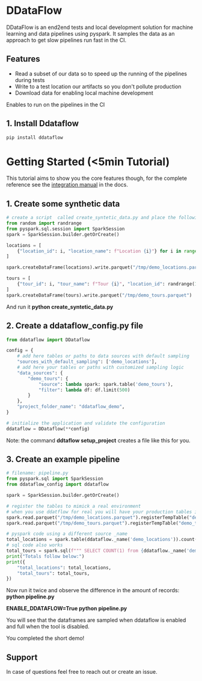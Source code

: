 # DDataFlow

DDataFlow is an end2end tests and local development solution for machine learning and data pipelines using pyspark.
It samples the data as an approach to get slow pipelines run fast in the CI.

## Features

- Read a subset of our data so to speed up the running of the pipelines during tests
- Write to a test location our artifacts  so you don't pollute production
- Download data for enabling local machine development

Enables to run on the pipelines in the CI

## 1. Install Ddataflow

```sh
pip install ddataflow
```

# Getting Started (<5min Tutorial)

This tutorial aims to show you the core features though, for the complete reference see the [integration manual](docs/integrator_manual.md) in the docs.

## 1. Create some synthetic data

```py
# create a script  called create_syntetic_data.py and place the following code in it
from random import randrange
from pyspark.sql.session import SparkSession
spark = SparkSession.builder.getOrCreate()

locations = [
    {"location_id": i, "location_name": f"Location {i}"} for i in range(2000)
]

spark.createDataFrame(locations).write.parquet("/tmp/demo_locations.parquet")

tours = [
    {"tour_id": i, "tour_name": f"Tour {i}", "location_id": randrange(1000)} for i in range(50000)
]
spark.createDataFrame(tours).write.parquet("/tmp/demo_tours.parquet")
```

And run it **python create_syntetic_data.py**

## 2. Create a ddataflow_config.py file

```py
from ddataflow import DDataflow

config = {
    # add here tables or paths to data sources with default sampling
    "sources_with_default_sampling": ['demo_locations'],
    # add here your tables or paths with customized sampling logic
    "data_sources": {
        "demo_tours": {
            "source": lambda spark: spark.table('demo_tours'),
            "filter": lambda df: df.limit(500)
        }
    },
    "project_folder_name": "ddataflow_demo",
}

# initialize the application and validate the configuration
ddataflow = DDataflow(**config)
```

Note: the command **ddtaflow setup_project** creates a file like this for you.

## 3. Create an example pipeline

```py
# filename: pipeline.py
from pyspark.sql import SparkSession
from ddataflow_config import ddataflow

spark = SparkSession.builder.getOrCreate()

# register the tables to mimick a real environment 
# when you use ddatflow for real you will have your production tables in place already
spark.read.parquet("/tmp/demo_locations.parquet").registerTempTable("demo_locations")
spark.read.parquet("/tmp/demo_tours.parquet").registerTempTable("demo_tours")

# pyspark code using a different source _name
total_locations = spark.table(ddataflow._name('demo_locations')).count()
# sql code also works
total_tours = spark.sql(f""" SELECT COUNT(1) from {ddataflow._name('demo_tours')}""").collect()[0]['count(1)']
print("Totals follow below:")
print({
    "total_locations": total_locations,
    "total_tours": total_tours,
})
```

Now run it twice and observe the difference in the amount of records:
**python pipeline.py**

**ENABLE_DDATAFLOW=True python pipeline.py**

You will see that the dataframes are sampled when ddataflow is enabled and full when the tool is disabled.

You completed the short demo!

## Support

In case of questions feel free to reach out or create an issue.
